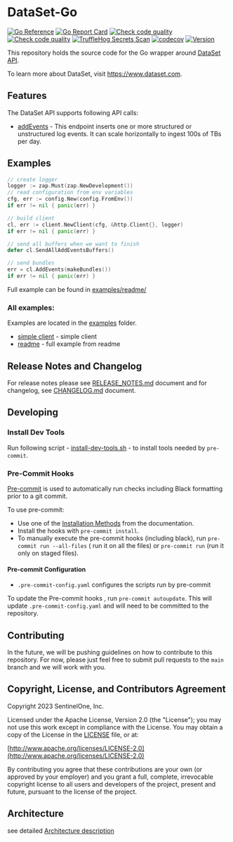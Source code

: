 # DataSet-Go

[![Go Reference](https://pkg.go.dev/badge/github.com/scalyr/dataset-go.svg)](https://pkg.go.dev/github.com/scalyr/dataset-go)
[![Go Report Card](https://goreportcard.com/badge/github.com/scalyr/dataset-go)](https://goreportcard.com/report/github.com/scalyr/dataset-go)
[![Check code quality](https://github.com/scalyr/dataset-go/actions/workflows/code-quality.yaml/badge.svg)](https://github.com/scalyr/dataset-go/actions/workflows/code-quality.yaml)
[![Check code quality](https://github.com/scalyr/dataset-go/actions/workflows/unit-tests.yaml/badge.svg)](https://github.com/scalyr/dataset-go/actions/workflows/unit-tests.yaml)
[![TruffleHog Secrets Scan](https://github.com/scalyr/dataset-go/actions/workflows/secrets-scanner.yaml/badge.svg)](https://github.com/scalyr/dataset-go/actions/workflows/secrets-scanner.yaml)
[![codecov](https://codecov.io/gh/scalyr/dataset-go/branch/main/graph/badge.svg?token=IFTJDLGEF5)](https://codecov.io/gh/scalyr/dataset-go)
[![Version](https://img.shields.io/github/tag/scalyr/dataset-go.svg)](https://github.com/scalyr/dataset-go/releases)

This repository holds the source code for the Go wrapper around [DataSet API](https://app.scalyr.com/help/api).

To learn more about DataSet, visit https://www.dataset.com.

## Features

The DataSet API supports following API calls:

* [addEvents](https://app.scalyr.com/help/api#addEvents) - This endpoint inserts one or more structured or unstructured log events. It can scale horizontally to ingest 100s of TBs per day.


## Examples

```go
// create logger
logger := zap.Must(zap.NewDevelopment())
// read configuration from env variables
cfg, err := config.New(config.FromEnv())
if err != nil { panic(err) }

// build client
cl, err := client.NewClient(cfg, &http.Client{}, logger)
if err != nil { panic(err) }

// send all buffers when we want to finish
defer cl.SendAllAddEventsBuffers()

// send bundles
err = cl.AddEvents(makeBundles())
if err != nil { panic(err) }
```

Full example can be found in [examples/readme/](examples/readme/main.go)

### All examples:

Examples are located in the [examples](examples) folder.
* [simple client](examples/client/main.go) - simple client
* [readme](examples/readme/main.go) - full example from readme


## Release Notes and Changelog

For release notes please see [RELEASE_NOTES.md](RELEASE_NOTES.md) document and for changelog,
see [CHANGELOG.md](CHANGELOG.md) document.

## Developing

### Install Dev Tools

Run following script - [install-dev-tools.sh](scripts/install-dev-tools.sh) - to install
tools needed by `pre-commit`.

### Pre-Commit Hooks

[Pre-commit](https://pre-commit.com) is used to automatically run checks including Black formatting
prior to a git commit.

To use pre-commit:

- Use one of the [Installation Methods](https://pre-commit.com/#install) from the documentation.
- Install the hooks with `pre-commit install`.
- To manually execute the pre-commit hooks (including black), run `pre-commit run --all-files` (
  run it on all the files) or ``pre-commit run`` (run it only on staged files).

#### Pre-commit Configuration

- `.pre-commit-config.yaml` configures the scripts run by pre-commit

To update the Pre-commit hooks , run `pre-commit autoupdate`. This will update
`.pre-commit-config.yaml` and will need to be committed to the repository.

## Contributing

In the future, we will be pushing guidelines on how to contribute to this repository.  For now, please just
feel free to submit pull requests to the `main` branch and we will work with you.

## Copyright, License, and Contributors Agreement

Copyright 2023 SentinelOne, Inc.

Licensed under the Apache License, Version 2.0 (the "License"); you may not use this work except in
compliance with the License. You may obtain a copy of the License in the [LICENSE](LICENSE) file, or at:

[http://www.apache.org/licenses/LICENSE-2.0](http://www.apache.org/licenses/LICENSE-2.0)

By contributing you agree that these contributions are your own (or approved by your employer) and you
grant a full, complete, irrevocable copyright license to all users and developers of the project,
present and future, pursuant to the license of the project.

## Architecture

see detailed [Architecture description](docs/ARCHITECTURE.md)
